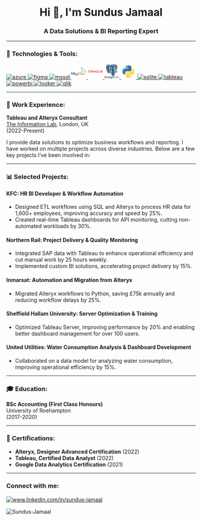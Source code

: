 <h1 align="center">Hi 👋, I'm Sundus Jamaal</h1>
<h3 align="center">A Data Solutions & BI Reporting Expert</h3>

---

### 🔧 **Technologies & Tools:**
<p align="left"> 
  <a href="https://azure.microsoft.com/en-in/" target="_blank" rel="noreferrer"> 
    <img src="https://www.vectorlogo.zone/logos/microsoft_azure/microsoft_azure-icon.svg" alt="azure" width="40" height="40"/> 
  </a> 
  <a href="https://www.figma.com/" target="_blank" rel="noreferrer"> 
    <img src="https://www.vectorlogo.zone/logos/figma/figma-icon.svg" alt="figma" width="40" height="40"/> 
  </a> 
  <a href="https://www.microsoft.com/en-us/sql-server" target="_blank" rel="noreferrer"> 
    <img src="https://www.svgrepo.com/show/303229/microsoft-sql-server-logo.svg" alt="mssql" width="40" height="40"/> 
  </a> 
  <a href="https://www.mysql.com/" target="_blank" rel="noreferrer"> 
    <img src="https://raw.githubusercontent.com/devicons/devicon/master/icons/mysql/mysql-original-wordmark.svg" alt="mysql" width="40" height="40"/> 
  </a> 
  <a href="https://www.oracle.com/" target="_blank" rel="noreferrer"> 
    <img src="https://raw.githubusercontent.com/devicons/devicon/master/icons/oracle/oracle-original.svg" alt="oracle" width="40" height="40"/> 
  </a> 
  <a href="https://www.postgresql.org" target="_blank" rel="noreferrer"> 
    <img src="https://raw.githubusercontent.com/devicons/devicon/master/icons/postgresql/postgresql-original-wordmark.svg" alt="postgresql" width="40" height="40"/> 
  </a> 
  <a href="https://www.python.org" target="_blank" rel="noreferrer"> 
    <img src="https://raw.githubusercontent.com/devicons/devicon/master/icons/python/python-original.svg" alt="python" width="40" height="40"/> 
  </a> 
  <a href="https://www.sqlite.org/" target="_blank" rel="noreferrer"> 
    <img src="https://www.vectorlogo.zone/logos/sqlite/sqlite-icon.svg" alt="sqlite" width="40" height="40"/> 
  </a> 
  <!-- Adding Tableau, PowerBI, Looker, Qlik -->
  <a href="https://www.tableau.com/" target="_blank" rel="noreferrer"> 
    <img src="https://www.vectorlogo.zone/logos/tableau/tableau-icon.svg" alt="tableau" width="40" height="40"/> 
  </a> 
  <a href="https://powerbi.microsoft.com/" target="_blank" rel="noreferrer"> 
    <img src="https://www.vectorlogo.zone/logos/microsoft_powerbi/microsoft_powerbi-icon.svg" alt="powerbi" width="40" height="40"/> 
  </a> 
  <a href="https://looker.com/" target="_blank" rel="noreferrer"> 
    <img src="https://www.vectorlogo.zone/logos/looker/looker-icon.svg" alt="looker" width="40" height="40"/> 
  </a> 
  <a href="https://www.qlik.com/us" target="_blank" rel="noreferrer"> 
    <img src="https://www.vectorlogo.zone/logos/qlik/qlik-icon.svg" alt="qlik" width="40" height="40"/> 
  </a> 
</p>

---

### 💼 **Work Experience**:
**Tableau and Alteryx Consultant**  
[The Information Lab](https://www.theinformationlab.co.uk/), London, UK  
(2022-Present)

I provide data solutions to optimize business workflows and reporting. I have worked on multiple projects across diverse industries. Below are a few key projects I’ve been involved in:

---

### 📊 **Selected Projects**:

#### **KFC: HR BI Developer & Workflow Automation**
- Designed ETL workflows using SQL and Alteryx to process HR data for 1,600+ employees, improving accuracy and speed by 25%.
- Created real-time Tableau dashboards for API monitoring, cutting non-automated workloads by 30%.

#### **Northern Rail: Project Delivery & Quality Monitoring**
- Integrated SAP data with Tableau to enhance operational efficiency and cut manual work by 25 hours weekly.
- Implemented custom BI solutions, accelerating project delivery by 15%.

#### **Inmarsat: Automation and Migration from Alteryx**
- Migrated Alteryx workflows to Python, saving £75k annually and reducing workflow delays by 25%.

#### **Sheffield Hallam University: Server Optimization & Training**
- Optimized Tableau Server, improving performance by 20% and enabling better dashboard management for over 100 users.

#### **United Utilities: Water Consumption Analysis & Dashboard Development**
- Collaborated on a data model for analyzing water consumption, improving operational efficiency by 15%.

---

### 🎓 **Education**:
**BSc Accounting (First Class Honours)**  
University of Roehampton  
(2017-2020)

---

### 🏅 **Certifications**:
- **Alteryx, Designer Advanced Certification** (2022)
- **Tableau, Certified Data Analyst** (2022)
- **Google Data Analytics Certification** (2021)

---

<h3 align="left">Connect with me:</h3>
<p align="left">
  <a href="https://www.linkedin.com/in/sundus-jamaal" target="blank">
    <img align="center" src="https://raw.githubusercontent.com/rahuldkjain/github-profile-readme-generator/master/src/images/icons/Social/linked-in-alt.svg" alt="www.linkedin.com/in/sundus-jamaal" height="30" width="40" />
  </a>
</p>

<p><img align="center" src="https://github-readme-stats.vercel.app/api/top-langs?username=Sundus-Jamaal&show_icons=true&locale=en&layout=compact" alt="Sundus-Jamaal" /></p>

